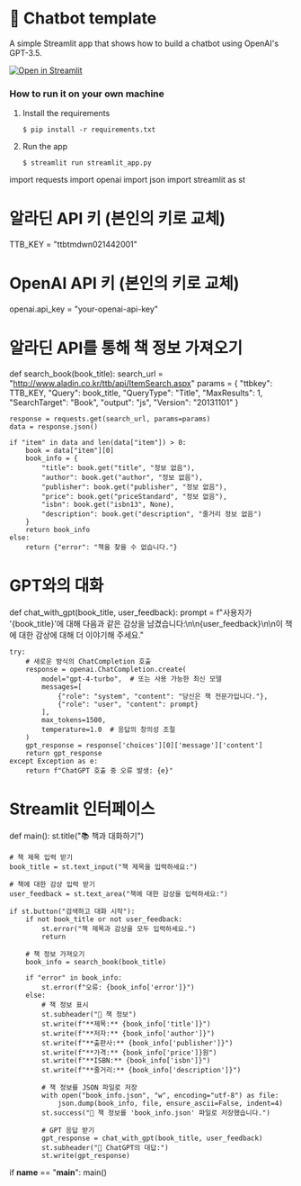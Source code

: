 # 💬 Chatbot template

A simple Streamlit app that shows how to build a chatbot using OpenAI's GPT-3.5.

[![Open in Streamlit](https://static.streamlit.io/badges/streamlit_badge_black_white.svg)](https://chatbot-template.streamlit.app/)

### How to run it on your own machine

1. Install the requirements

   ```
   $ pip install -r requirements.txt
   ```

2. Run the app

   ```
   $ streamlit run streamlit_app.py
   ```
import requests
import openai
import json
import streamlit as st

# 알라딘 API 키 (본인의 키로 교체)
TTB_KEY = "ttbtmdwn021442001"

# OpenAI API 키 (본인의 키로 교체)
openai.api_key = "your-openai-api-key"

# 알라딘 API를 통해 책 정보 가져오기
def search_book(book_title):
    search_url = "http://www.aladin.co.kr/ttb/api/ItemSearch.aspx"
    params = {
        "ttbkey": TTB_KEY,
        "Query": book_title,
        "QueryType": "Title",
        "MaxResults": 1,
        "SearchTarget": "Book",
        "output": "js",
        "Version": "20131101"
    }

    response = requests.get(search_url, params=params)
    data = response.json()

    if "item" in data and len(data["item"]) > 0:
        book = data["item"][0]
        book_info = {
            "title": book.get("title", "정보 없음"),
            "author": book.get("author", "정보 없음"),
            "publisher": book.get("publisher", "정보 없음"),
            "price": book.get("priceStandard", "정보 없음"),
            "isbn": book.get("isbn13", None),
            "description": book.get("description", "줄거리 정보 없음")
        }
        return book_info
    else:
        return {"error": "책을 찾을 수 없습니다."}

# GPT와의 대화
def chat_with_gpt(book_title, user_feedback):
    prompt = f"사용자가 '{book_title}'에 대해 다음과 같은 감상을 남겼습니다:\n\n{user_feedback}\n\n이 책에 대한 감상에 대해 더 이야기해 주세요."

    try:
        # 새로운 방식의 ChatCompletion 호출
        response = openai.ChatCompletion.create(
            model="gpt-4-turbo",  # 또는 사용 가능한 최신 모델
            messages=[
                {"role": "system", "content": "당신은 책 전문가입니다."},
                {"role": "user", "content": prompt}
            ],
            max_tokens=1500,
            temperature=1.0  # 응답의 창의성 조절
        )
        gpt_response = response['choices'][0]['message']['content']
        return gpt_response
    except Exception as e:
        return f"ChatGPT 호출 중 오류 발생: {e}"

# Streamlit 인터페이스
def main():
    st.title("📚 책과 대화하기")

    # 책 제목 입력 받기
    book_title = st.text_input("책 제목을 입력하세요:")

    # 책에 대한 감상 입력 받기
    user_feedback = st.text_area("책에 대한 감상을 입력하세요:")

    if st.button("검색하고 대화 시작"):
        if not book_title or not user_feedback:
            st.error("책 제목과 감상을 모두 입력하세요.")
            return
        
        # 책 정보 가져오기
        book_info = search_book(book_title)

        if "error" in book_info:
            st.error(f"오류: {book_info['error']}")
        else:
            # 책 정보 표시
            st.subheader("📖 책 정보")
            st.write(f"**제목:** {book_info['title']}")
            st.write(f"**저자:** {book_info['author']}")
            st.write(f"**출판사:** {book_info['publisher']}")
            st.write(f"**가격:** {book_info['price']}원")
            st.write(f"**ISBN:** {book_info['isbn']}")
            st.write(f"**줄거리:** {book_info['description']}")

            # 책 정보를 JSON 파일로 저장
            with open("book_info.json", "w", encoding="utf-8") as file:
                json.dump(book_info, file, ensure_ascii=False, indent=4)
            st.success("📂 책 정보를 'book_info.json' 파일로 저장했습니다.")

            # GPT 응답 받기
            gpt_response = chat_with_gpt(book_title, user_feedback)
            st.subheader("🤖 ChatGPT의 대답:")
            st.write(gpt_response)

if __name__ == "__main__":
    main()
